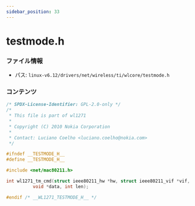 ```yaml
---
sidebar_position: 33
---
```

# testmode.h

### ファイル情報

- パス: `linux-v6.12/drivers/net/wireless/ti/wlcore/testmode.h`

### コンテンツ

```h
/* SPDX-License-Identifier: GPL-2.0-only */
/*
 * This file is part of wl1271
 *
 * Copyright (C) 2010 Nokia Corporation
 *
 * Contact: Luciano Coelho <luciano.coelho@nokia.com>
 */

#ifndef __TESTMODE_H__
#define __TESTMODE_H__

#include <net/mac80211.h>

int wl1271_tm_cmd(struct ieee80211_hw *hw, struct ieee80211_vif *vif,
		  void *data, int len);

#endif /* __WL1271_TESTMODE_H__ */

```
